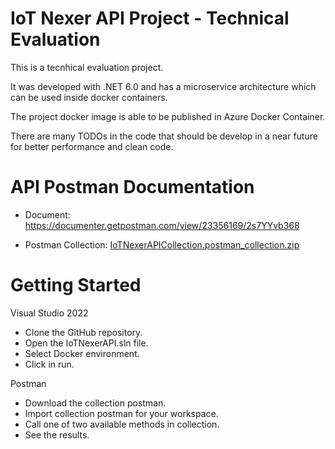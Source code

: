# IoT Nexer API Project - Technical Evaluation

This is a tecnhical evaluation project.

It was developed with .NET 6.0 and has a microservice architecture which can be used inside docker containers.

The project docker image is able to be published in Azure Docker Container.

There are many TODOs in the code that should be develop in a near future for better performance and clean code.




# API Postman Documentation

- Document: https://documenter.getpostman.com/view/23356169/2s7YYvb368


- Postman Collection: [IoTNexerAPICollection.postman_collection.zip](https://github.com/luangduartedev/IoTNexerAPIProject/files/9553410/IoTNexerAPICollection.postman_collection.zip)




# Getting Started

Visual Studio 2022
- Clone the GitHub repository.
- Open the IoTNexerAPI.sln file.
- Select Docker environment.
- Click in run.

Postman
- Download the collection postman.
- Import collection postman for your workspace.
- Call one of two available methods in collection.
- See the results.

